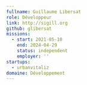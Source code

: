 ```yaml
---
fullname: Guillaume Libersat
role: Développeur
link: http://sigill.org
github: glibersat
missions:
  - start: 2021-05-10
    end: 2024-04-29
    status: independent
    employer: ''
startups:
  - urbanvitaliz
domaine: Développement
---
```


